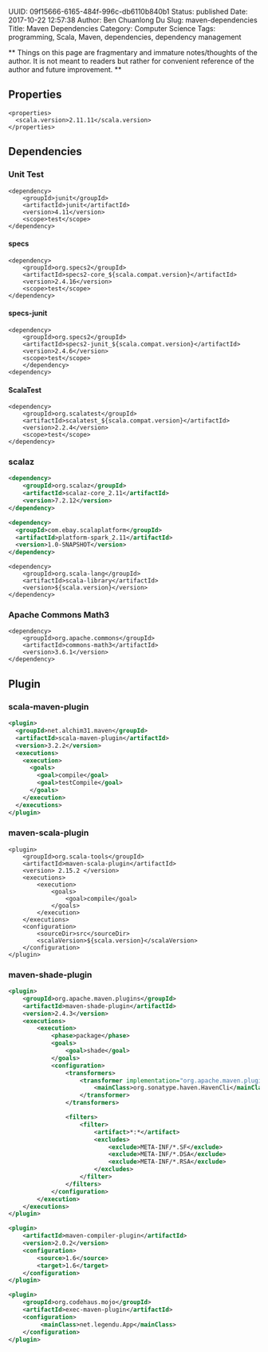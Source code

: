 UUID: 09f15666-6165-484f-996c-db6110b840b1
Status: published
Date: 2017-10-22 12:57:38
Author: Ben Chuanlong Du
Slug: maven-dependencies
Title: Maven Dependencies
Category: Computer Science
Tags: programming, Scala, Maven, dependencies, dependency management

**
Things on this page are
fragmentary and immature notes/thoughts of the author.
It is not meant to readers
but rather for convenient reference of the author and future improvement.
**

## Properties

```
<properties>
  <scala.version>2.11.11</scala.version>
</properties>
```

## Dependencies

### Unit Test

```
<dependency>
    <groupId>junit</groupId>
    <artifactId>junit</artifactId>
    <version>4.11</version>
    <scope>test</scope>
</dependency>
```

#### specs

```
<dependency>
    <groupId>org.specs2</groupId>
    <artifactId>specs2-core_${scala.compat.version}</artifactId>
    <version>2.4.16</version>
    <scope>test</scope>
</dependency>
```

#### specs-junit

```
<dependency>
    <groupId>org.specs2</groupId>
    <artifactId>specs2-junit_${scala.compat.version}</artifactId>
    <version>2.4.6</version>
    <scope>test</scope>
    </dependency>
<dependency>
```

#### ScalaTest

```
<dependency>
    <groupId>org.scalatest</groupId>
    <artifactId>scalatest_${scala.compat.version}</artifactId>
    <version>2.2.4</version>
    <scope>test</scope>
</dependency>
```

### scalaz

```XML
<dependency>
    <groupId>org.scalaz</groupId>
    <artifactId>scalaz-core_2.11</artifactId>
    <version>7.2.12</version>
</dependency>
```

```XML
<dependency>
  <groupId>com.ebay.scalaplatform</groupId>
  <artifactId>platform-spark_2.11</artifactId>
  <version>1.0-SNAPSHOT</version>
</dependency>
```

```
<dependency>
    <groupId>org.scala-lang</groupId>
    <artifactId>scala-library</artifactId>
    <version>${scala.version}</version>
</dependency>
```

### Apache Commons Math3
```
<dependency>
    <groupId>org.apache.commons</groupId>
    <artifactId>commons-math3</artifactId>
    <version>3.6.1</version>
</dependency>
```

## Plugin 

### scala-maven-plugin
```XML
<plugin>
  <groupId>net.alchim31.maven</groupId>
  <artifactId>scala-maven-plugin</artifactId>
  <version>3.2.2</version>
  <executions>
    <execution>
      <goals>
        <goal>compile</goal>
        <goal>testCompile</goal>
      </goals>
    </execution>
  </executions>
</plugin>
```

### maven-scala-plugin

```
<plugin>
    <groupId>org.scala-tools</groupId>
    <artifactId>maven-scala-plugin</artifactId>
    <version> 2.15.2 </version>
    <executions>
        <execution>
            <goals>
                <goal>compile</goal>
            </goals>
        </execution>
    </executions>
    <configuration>
        <sourceDir>src</sourceDir>
        <scalaVersion>${scala.version}</scalaVersion>
    </configuration>
</plugin>
```

### maven-shade-plugin
 
```XML
<plugin>
    <groupId>org.apache.maven.plugins</groupId>
    <artifactId>maven-shade-plugin</artifactId>
    <version>2.4.3</version>
    <executions>
        <execution>
            <phase>package</phase>
            <goals>
                <goal>shade</goal>
            </goals>
            <configuration>
                <transformers>
                    <transformer implementation="org.apache.maven.plugins.shade.resource.ManifestResourceTransformer">
                        <mainClass>org.sonatype.haven.HavenCli</mainClass>
                    </transformer>
                </transformers>

                <filters>
                    <filter>
                        <artifact>*:*</artifact>
                        <excludes>
                            <exclude>META-INF/*.SF</exclude>
                            <exclude>META-INF/*.DSA</exclude>
                            <exclude>META-INF/*.RSA</exclude>
                        </excludes>
                    </filter>
                </filters>
            </configuration>
        </execution>
    </executions>
</plugin>
```

```XML
<plugin>
    <artifactId>maven-compiler-plugin</artifactId>
    <version>2.0.2</version>
    <configuration>
        <source>1.6</source>
        <target>1.6</target>
    </configuration>
</plugin>
```

```XML
<plugin>
    <groupId>org.codehaus.mojo</groupId>
    <artifactId>exec-maven-plugin</artifactId>
    <configuration>
         <mainClass>net.legendu.App</mainClass>
    </configuration>
</plugin>
```











